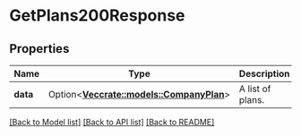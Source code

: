 # GetPlans200Response

## Properties

Name | Type | Description | Notes
------------ | ------------- | ------------- | -------------
**data** | Option<[**Vec<crate::models::CompanyPlan>**](CompanyPlan.md)> | A list of plans. | [optional]

[[Back to Model list]](../README.md#documentation-for-models) [[Back to API list]](../README.md#documentation-for-api-endpoints) [[Back to README]](../README.md)



